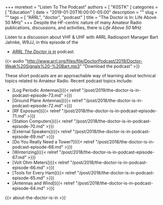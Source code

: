 +++
moretext = "Listen To The Podcast"
authors = [ "K0STK" ]
categories = [ "Education" ]
date = "2019-01-20T16:00:00-05:00"
description = ""
slug = ""
tags = [ "ARRL", "doctor", "podcast" ]
title = "The Doctor is In: Life Above 50 MHz"
+++
Despite the HF-centric nature of many Amateur Radio publications, discussions, and activities, there is
*Life Above 50 MHz*

Listen to a discussion about VHF & UHF with ARRL Radiosport Manager Bart
Jahnke, W9JJ, in this episode of the
* [*ARRL The Doctor is in*](http://www.arrl.org/doctor/) podcast. 
<!--more-->

{{< audio "http://www.arrl.org/files/file/DoctorPodcast/2019/Doctor-Weak%20Signals%20-%20Bart.mp3" "Download the podcast" >}}

These short podcasts are an approachable way of learning about technical
topics related to Amateur Radio. Recent podcast topics include:

* [Log Periodic Antennas]({{< relref "/post/2019/the-doctor-is-in-podcast-episode-73.md" >}})
* [Ground Plane Antennas]({{< relref "/post/2018/the-doctor-is-in-podcast-episode-72.md" >}})
* [RF Exposure]({{< relref "/post/2018/the-doctor-is-in-podcast-episode-71.md" >}})
* [Station Computers]({{< relref "/post/2018/the-doctor-is-in-podcast-episode-70.md" >}})
* [External Speakers]({{< relref "/post/2018/the-doctor-is-in-podcast-episode-69.md" >}})
* [Do You Really Need a Tower?]({{< relref "/post/2018/the-doctor-is-in-podcast-episode-68.md" >}})
* [Winterizing]({{< relref "/post/2018/the-doctor-is-in-podcast-episode-67.md" >}})
* [Volt Ohm Meters]({{< relref "/post/2018/the-doctor-is-in-podcast-episode-66.md" >}})
* [Tools for Every Ham]({{< relref "/post/2018/the-doctor-is-in-podcast-episode-65.md" >}})
* [Antennas and Wind]({{< relref "/post/2018/the-doctor-is-in-podcast-episode-64.md" >}})

{{< about-the-doctor-is-in >}}
